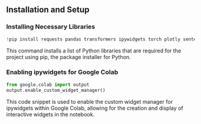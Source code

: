 ## Installation and Setup
### Installing Necessary Libraries
```python
!pip install requests pandas transformers ipywidgets torch plotly sentence-transformers datasets accelerate bitsandbytes
```
This command installs a list of Python libraries that are required for the project using pip, the package installer for Python.
### Enabling ipywidgets for Google Colab
```python
from google.colab import output
output.enable_custom_widget_manager()
```
This code snippet is used to enable the custom widget manager for ipywidgets within Google Colab, allowing for the creation and display of interactive widgets in the notebook.
